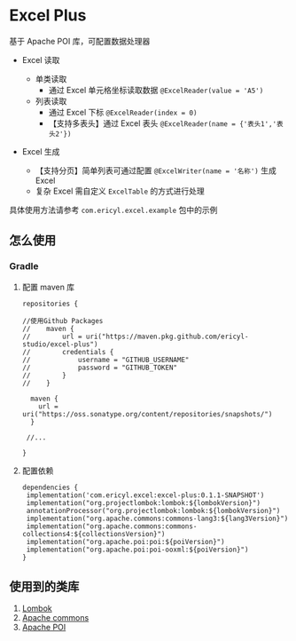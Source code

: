# Excel Plus

基于 Apache POI 库，可配置数据处理器

* Excel 读取
  * 单类读取
    * 通过 Excel 单元格坐标读取数据 `@ExcelReader(value = 'A5')`
  * 列表读取
    * 通过 Excel 下标 `@ExcelReader(index = 0)`
    * 【支持多表头】通过 Excel 表头 `@ExcelReader(name = {'表头1','表头2'})`
    
* Excel 生成
  * 【支持分页】简单列表可通过配置 `@ExcelWriter(name = '名称')` 生成 Excel
  * 复杂 Excel 需自定义 `ExcelTable` 的方式进行处理

具体使用方法请参考 `com.ericyl.excel.example` 包中的示例

## 怎么使用

### Gradle
1. 配置 maven 库
   ```
   repositories {
   
   //使用Github Packages
   //    maven {
   //        url = uri("https://maven.pkg.github.com/ericyl-studio/excel-plus")
   //        credentials {
   //            username = "GITHUB_USERNAME"
   //            password = "GITHUB_TOKEN"
   //        }
   //    }
   
     maven {
       url = uri("https://oss.sonatype.org/content/repositories/snapshots/")
     }
   
    //...

   }
   ```
2. 配置依赖
   ```
   dependencies {
    implementation('com.ericyl.excel:excel-plus:0.1.1-SNAPSHOT')
    implementation("org.projectlombok:lombok:${lombokVersion}")
    annotationProcessor("org.projectlombok:lombok:${lombokVersion}")
    implementation("org.apache.commons:commons-lang3:${lang3Version}")
    implementation("org.apache.commons:commons-collections4:${collectionsVersion}")
    implementation("org.apache.poi:poi:${poiVersion}")
    implementation("org.apache.poi:poi-ooxml:${poiVersion}")
   }
   ```

## 使用到的类库
1. [Lombok](https://github.com/projectlombok/lombok)
2. [Apache commons](https://commons.apache.org)
3. [Apache POI](https://poi.apache.org)